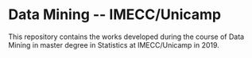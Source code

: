 # Data Mining -- IMECC/Unicamp #

This repository contains the works developed during the course of Data Mining in master degree in Statistics at IMECC/Unicamp in 2019.
